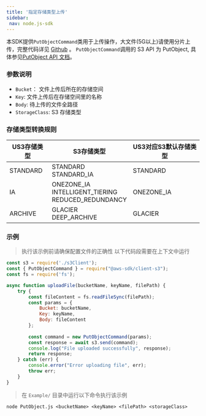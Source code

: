 ```yaml
--- 
title: '指定存储类型上传'
sidebar:
 nav: node.js-sdk
---
```

本SDK提供`PutObjectCommand`类用于上传操作，大文件(5G以上)请使用分片上传，完整代码详见 [Github](https://github.com/aws/aws-sdk-js-v3/blob/main/clients/client-s3/src/commands/PutObjectCommand.ts) 。
`PutObjectCommand`调用的 S3 API 为 PutObject, 具体参见[PutObject API 文档](https://docs.aws.amazon.com/AmazonS3/latest/API/API_PutObject.html)。

### 参数说明
- `Bucket`： 文件上传后所在的存储空间
- `Key`: 文件上传后在存储空间里的名称
- `Body`: 待上传的文件全路径
- `StorageClass`: S3 存储类型

### 存储类型转换规则
| US3存储类型       | S3存储类型                                       | US3对应S3默认存储类型 |
| ----------------- | ---------------------------------------------- | -------------------- |
| STANDARD          | STANDARD<br>STANDARD_IA                                        | STANDARD             |                                                    
| IA                | ONEZONE_IA<br>INTELLIGENT_TIERING<br>REDUCED_REDUNDANCY | ONEZONE_IA           |
| ARCHIVE           | GLACIER<br> DEEP_ARCHIVE                                       | GLACIER              |


### 示例
> 执行该示例前请确保配置文件的正确性
> 以下代码段需要在上下文中运行

```javascript
const s3 = require('./s3Client');
const { PutObjectCommand } = require("@aws-sdk/client-s3");
const fs = require('fs');

async function uploadFile(bucketName, keyName, filePath) {
    try {
        const fileContent = fs.readFileSync(filePath); 
        const params = {
            Bucket: bucketName,
            Key: keyName,
            Body: fileContent
        };
     
        const command = new PutObjectCommand(params);
        const response = await s3.send(command);
        console.log("File uploaded successfully", response);
        return response;
    } catch (err) {
        console.error("Error uploading file", err);
        throw err;
    }
}

```
> 在 `Example/` 目录中运行以下命令执行该示例
```
node PutObject.js <bucketName> <keyName> <filePath> <storageClass>
```